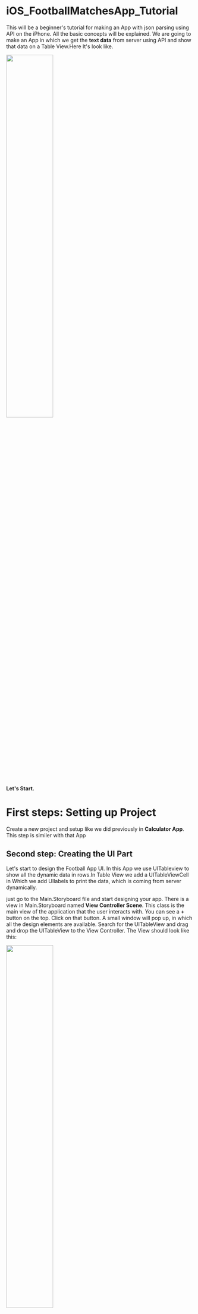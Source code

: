# iOS_FootballMatchesApp_Tutorial

This will be a beginner's tutorial for making an App with json parsing using API on the iPhone. All the basic concepts will be explained. We are going to make an App in which we get the **text data** from server using API and show that data on a Table View.Here It's look like. 

<img src="https://github.com/code-techniq/Project6_iOS_FootballMatchesApp_Doc/blob/master/ScreenShots/1.png" width="50%" height="50%">

**Let's Start.**

# First steps: Setting up Project
Create a new project and setup like we did previously in **Calculator App**. This step is similer with that App

## Second step: Creating the UI Part

Let's start to design the Football App UI. In this App we use UITableview to show all the dynamic data in rows.In Table View we add a UITableViewCell in Which we add UIlabels to print the data, which is coming from server dynamically.

just go to the Main.Storyboard file and start designing your app. There is a view in Main.Storyboard named **View Controller Scene**. This class is the main view of the application that the user interacts with. You can see a **+** button on the top.  Click on that button.  A small window will pop up, in which all the design elements are available. Search for the UITableView and drag and drop the UITableView to the View Controller. The View should look like this:

<p float="center">
  <img src="https://github.com/code-techniq/Project6_iOS_FootballMatchesApp_Doc/blob/master/ScreenShots/2.png" width="50%" height="50%">
 <img src="https://github.com/code-techniq/Project6_iOS_FootballMatchesApp_Doc/blob/master/ScreenShots/3.png" width="50%" height="50%">
</p>

After adding UITableview, add Prototype cell in UITableview from attribute Inspector.**What is Prototype Cell?**
**Prototype cells are a way to layout the look and feel of a cell inside a table view, they allow us to get a representation of how things are going to work when the application runs and data is passed into the table.**

<img src="https://github.com/code-techniq/Project6_iOS_FootballMatchesApp_Doc/blob/master/ScreenShots/4.png">

Now design the cell with UILabels. Now go to **+** button and drag drop UILabels. Change colors and fonts like we did in **Calculator Tutorial** and set all the constraints. View look like as follow.

<img src="https://github.com/code-techniq/Project6_iOS_FootballMatchesApp_Doc/blob/master/ScreenShots/5.png">

Now add a Tableview Cell class in which we set IBOutlets of UILabels of cell.
Go to **Project Navigator** -> **Right Click** -> **Select NewFile** -> **Cocoa Touch Class** -> **Set Class Name** -> **Subclass of UITbaleViewCell** -> **Language Swift**. Look like as follows. Then just go to **Main.storyboard** file and select **cell** then goto **Identity Inspector** and set **Class** your **cell class name**
<p float="center">
  <img src="https://github.com/code-techniq/Project6_iOS_FootballMatchesApp_Doc/blob/master/ScreenShots/6.png" width="45%" height="45%">
 <img src="https://github.com/code-techniq/Project6_iOS_FootballMatchesApp_Doc/blob/master/ScreenShots/7.png" width="45%" height="45%">
  <img src="https://github.com/code-techniq/Project6_iOS_FootballMatchesApp_Doc/blob/master/ScreenShots/8.png" width="45%" height="45%">
 <img src="https://github.com/code-techniq/Project6_iOS_FootballMatchesApp_Doc/blob/master/ScreenShots/9.png" width="45%" height="45%">
</p>

Now add UILabel's @IBOutlet in **MatchTVC** like we did in **Calculator Tutorial** and connect with cell.

<p float="center">
 <img src="https://github.com/code-techniq/Project6_iOS_FootballMatchesApp_Doc/blob/master/ScreenShots/10.png" width="45%" height="45%">
 <img src="https://github.com/code-techniq/Project6_iOS_FootballMatchesApp_Doc/blob/master/ScreenShots/11.png" width="45%" height="45%">
</p>

Now It's time to run the Application with static Table View Content. For this, Add Table View @IBOutlet in ViewController Class. Use TableView **Delegates & DataSource** to show the **Number of rows** and **Display Reusable cells**.
**What is TableView Delegates & DataSource**
Datasource methods are used to generate tableView cells,header and footer before they are displaying.Delegate methods provide information about these cells, header and footer along with other user action handlers like cell selection and edit.
# Delegates & DataSource
**func tableView(_ tableView: UITableView, numberOfRowsInSection section: Int) -> Int {
        }**
tableView:numberOfRowsInSection: Tells the data source to return the number of rows in a given section of a table view.


**func tableView(_ tableView: UITableView, cellForRowAt indexPath: IndexPath) -> UITableViewCell {}**
This is a DataSource method so it will be called on whichever object has declared itself as the DataSource of the UITableView. It is called when the table view actually needs to display the cell onscreen, based on the number of rows and sections (which you specify in other DataSource methods).

Now create an **Extension** in ViewController Class and add TableView Delegates & DataSource.
  
**Extensions** add new functionality to an existing class, structure, enumeration, or protocol type. This includes the ability to extend types for which you do not have access to the original source code.
viewController Class looks like as follows.

<img src="https://github.com/code-techniq/Project6_iOS_FootballMatchesApp_Doc/blob/master/ScreenShots/12.png">

Now create a Reusable Cell object in **func tableView(_ tableView: UITableView, cellForRowAt indexPath: IndexPath) -> UITableViewCell {}** to display the cell on the screen

```
        //Cell Declaration
        let cell = tableView.dequeueReusableCell(withIdentifier: "cell", for: indexPath) as! MatchTVC
         return cell
```
**dequeueReusableCell**: For performance reasons, a table view data source should generally reuse UITableViewCell objects when it assigns cells to rows in its tableView(_:cellForRowAt:) method. A table view maintains a queue or list of UITableViewCell objects that the data source has marked for reuse. Call this method from your data source object when asked to provide a new cell for the table view. This method dequeues an existing cell if one is available or creates a new one using the class or nib file you previously registered. If no cell is available for reuse and you did not register a class or nib file, this method returns nil.

Give an Idenifire to your cell in main.storyboard file and pass that Identifire to **dequeueReusableCell** like above We have given Identifire "cell".

<img src="https://github.com/code-techniq/Project6_iOS_FootballMatchesApp_Doc/blob/master/ScreenShots/13.png">

